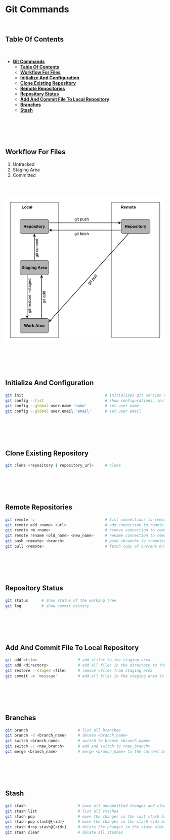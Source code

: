 # **Git Commands**
<br>

## **Table Of Contents**
<br>

- [**Git Commands**](#git-commands)
  - [**Table Of Contents**](#table-of-contents)
  - [**Workflow For Files**](#workflow-for-files)
  - [**Initialize And Configuration**](#initialize-and-configuration)
  - [**Clone Existing Repository**](#clone-existing-repository)
  - [**Remote Repositories**](#remote-repositories)
  - [**Repository Status**](#repository-status)
  - [**Add And Commit File To Local Repository**](#add-and-commit-file-to-local-repository)
  - [**Branches**](#branches)
  - [**Stash**](#stash)

<br>
<br>
<br>
<br>

## **Workflow For Files**
1. Untracked
2. Staging Area
3. Committed

<br>
<br>

![Areas Of Git](pictures/git_areas.png)

<br>
<br>
<br>
<br>

## **Initialize And Configuration**

```bash
git init                                    # initializes git version control for current working directory
git config --list                           # show configurations, including user and email
git config --global user.name 'name'        # set user name
git config --global user.email 'email'      # set user email	
```

<br>
<br>
<br>
<br>

## **Clone Existing Repository**

```bash
git clone <repository | repository_url>     # clone
```

<br>
<br>
<br>
<br>

## **Remote Repositories**

```bash
git remote -v                               # list connections to remote repositories with url
git remote add <name> <url>                 # add connection to remote repository
git remote rm <name>                        # remove connection to remote repository 
git remote rename <old_name> <new_name>     # rename connection to remote repository
git push <remote> <branch>                  # push <branch> to <remote>
git pull <remote>                           # fetch copy of current branch from <remote> to the local repository
```

<br>
<br>
<br>
<br>

## **Repository Status**

```bash
git status      # show status of the working tree
git log         # show commit history
```

<br>
<br>
<br>
<br>

## **Add And Commit File To Local Repository**

```bash
git add <file>                  # add <file> to the staging area
git add <directory>             # add all files in the directory to the staging area
git restore --staged <file>     # remove <file> from staging area
git commit -m 'message'         # add all files in the staging area to the project
```

<br>
<br>
<br>
<br>

## **Branches**

```bash
git branch                      # list all branches
git branch -d <branch_name>     # delete <branch_name>
git switch <branch_name>        # switch to branch <branch_name>
git switch -c <new_branch>      # add and switch to <new_branch>
git merge <branch_name>         # merge <branch_name> to the current branch
```

<br>
<br>
<br>
<br>

## **Stash**

```bash
git stash                       # save all uncommitted changes and clear the staging area
git stash list                  # list all stashes
git stash pop                   # move the changes in the last stash back into the staging area
git stash pop stash@{<id>}      # move the changes in the stash <id> back into the staging area
git stash drop stash@{<id>}     # delete the changes in the stash <id>
git stash clear                 # delete all stashes
```

<!-- 

  === Configuration ===
  - git config --global core.editor:    specify the editor git uses


  === Ignoring Files ===
  - .gitignore file
    - #: comment
    - glob pattern [abc]: match any character inside brackets
    - negate pattern: !
    - *: matches any number of characters including zero
    - ?: matches single character


  === git diff ===
  - git diff:             see only unstaged changes
  - git diff --staged:    see only staged changes


  === git commit ===
  - git commit:           launch editor to add commit message
  - git commit -m <message>
  - git commit -a         add all tracked files to the staging area and commits


  === Remove File ===
  - git rm path/to/file             removes file from staging area

  




-->